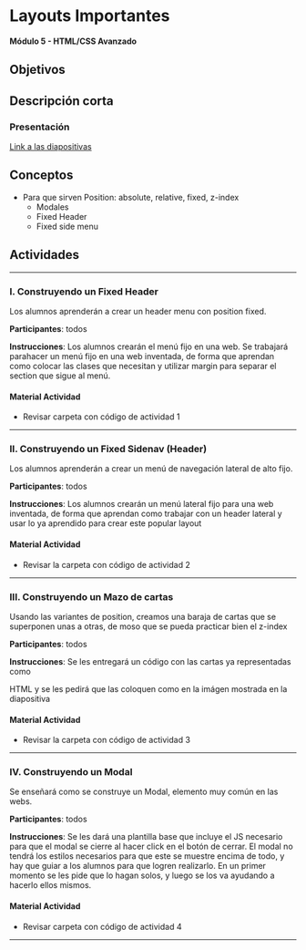 
# Layouts Importantes

**Módulo 5 - HTML/CSS Avanzado**

## Objetivos

## Descripción corta

### Presentación

[Link a las diapositivas](https://drive.google.com/open?id=1qfRjjANIz-zq-Ax78lefw657ikoXLWl_SwX1ePKIRkE)

## Conceptos

- Para que sirven Position: absolute, relative, fixed, z-index
  - Modales
  - Fixed Header
  - Fixed side menu

## Actividades

---

### I. Construyendo un Fixed Header

Los alumnos aprenderán a crear un header menu con position fixed.

**Participantes**: todos

**Instrucciones**: Los alumnos crearán el menú fijo en una web. Se trabajará parahacer un menú fijo en una web inventada, 
de forma que aprendan como colocar las clases que necesitan y utilizar margin para separar el section que sigue al menú.

#### Material Actividad

- Revisar carpeta con código de actividad 1

---


### II. Construyendo un Fixed Sidenav (Header)

Los alumnos aprenderán a crear un menú de navegación lateral de alto fijo.

**Participantes**: todos

**Instrucciones**: Los alumnos crearán un menú lateral fijo para una web inventada, de forma que aprendan como trabajar con un header lateral y usar lo ya aprendido para crear este popular layout 

#### Material Actividad

- Revisar la carpeta con código de actividad 2

---


### III. Construyendo un Mazo de cartas

Usando las variantes de position, creamos una baraja de cartas que se superponen unas a otras, de moso que se pueda practicar bien
el z-index

**Participantes**: todos

**Instrucciones**: Se les entregará un código con las cartas ya representadas como <article> HTML y se les pedirá que las coloquen como en la imágen mostrada en la diapositiva

#### Material Actividad

- Revisar la carpeta con código de actividad 3

---


### IV. Construyendo un Modal

Se enseñará como se construye un Modal, elemento muy común en las webs. 

**Participantes**: todos

**Instrucciones**: Se les dará una plantilla base que incluye el JS necesario para que el modal se cierre al hacer click en el botón de cerrar. El modal no tendrá los estilos necesarios para que este se muestre encima de todo, y hay que guiar a los alumnos para que logren realizarlo. En un primer momento se les pide que lo hagan solos, y luego se los va ayudando a hacerlo ellos mismos.

#### Material Actividad

- Revisar carpeta con código de actividad 4

---



